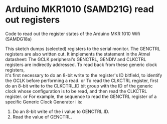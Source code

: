 # Arduino MKR1010 (SAMD21G) read out registers
 Code to read out the register states of the Arduino MKR 1010 Wifi (SAMDG18a)

This sketch dumps (selected) registers to the serial monitor.
The GENCTRL registers are also written out.
It implements the statement in the Atmel datasheet: 
 The GCLK peripheral's GENCTRL, GENDIV and CLKCTRL registers are indirectly addressed. 
  To read back from these generic clock registers,  
  it's first necessary to do an 8-bit write to the register's ID bitfield, to identify the GCLK before performing a read.
 or 
  To read the CLKCTRL register, first do an 8-bit write to the CLKCTRL.ID bit group with the ID of the generic clock whose
  configuration is to be read, and then read the CLKCTRL register.
 or
  For example, the sequence to read the GENCTRL register of a specific Generic Clock Generator i is:
   1. Do an 8-bit write of the i value to GENCTRL.ID.
   2. Read the value of GENCTRL.
